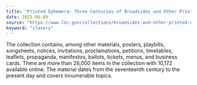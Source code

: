 ```yaml
---
title: "Printed Ephemera: Three Centuries of Broadsides and Other Printed Ephemera"
date: 2025-06-09
source: "https://www.loc.gov/collections/broadsides-and-other-printed-ephemera/about-this-collection/"
keyword: "slavery"
---
```


The collection contains, among other materials, posters, playbills, songsheets, notices, invitations, proclamations, petitions, timetables, leaflets, propaganda, manifestos, ballots, tickets, menus, and business cards. There are more than 28,000 items in the collection with 10,172 available online. The material dates from the seventeenth century to the present day and covers innumerable topics.


